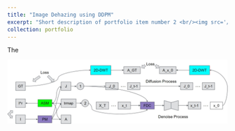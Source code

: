 ```yaml
---
title: "Image Dehazing using DDPM"
excerpt: "Short description of portfolio item number 2 <br/><img src='/images/dehazing result.png'>"
collection: portfolio
---
```


The 




![alt text](images/Architecture.jpg "arch")